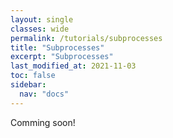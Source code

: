 ```yaml
---
layout: single
classes: wide
permalink: /tutorials/subprocesses
title: "Subprocesses"
excerpt: "Subprocesses"
last_modified_at: 2021-11-03
toc: false
sidebar:
  nav: "docs"
---
```


Comming soon!